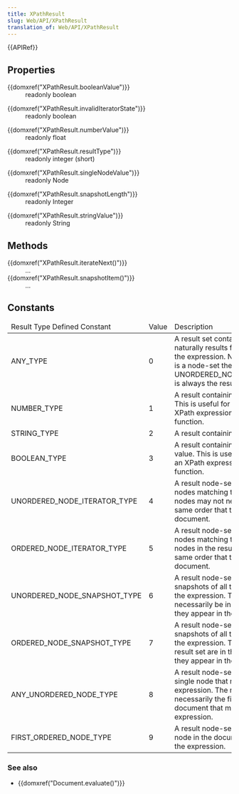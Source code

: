 ```yaml
---
title: XPathResult
slug: Web/API/XPathResult
translation_of: Web/API/XPathResult
---
```

<p>{{APIRef}}</p>

<h2 id="Properties" name="Properties">Properties</h2>

<dl>
 <dt>{{domxref("XPathResult.booleanValue")}}</dt>
 <dd>readonly boolean</dd>
</dl>

<dl>
 <dt>{{domxref("XPathResult.invalidIteratorState")}}</dt>
 <dd>readonly boolean</dd>
</dl>

<dl>
 <dt>{{domxref("XPathResult.numberValue")}}</dt>
 <dd>readonly float</dd>
</dl>

<dl>
 <dt>{{domxref("XPathResult.resultType")}}</dt>
 <dd>readonly integer (short)</dd>
</dl>

<dl>
 <dt>{{domxref("XPathResult.singleNodeValue")}}</dt>
 <dd>readonly Node</dd>
</dl>

<dl>
 <dt>{{domxref("XPathResult.snapshotLength")}}</dt>
 <dd>readonly Integer</dd>
</dl>

<dl>
 <dt>{{domxref("XPathResult.stringValue")}}</dt>
 <dd>readonly String</dd>
</dl>

<h2 id="Methods" name="Methods">Methods</h2>

<dl>
 <dt>{{domxref("XPathResult.iterateNext()")}}</dt>
 <dd>...</dd>
 <dt>{{domxref("XPathResult.snapshotItem()")}}</dt>
 <dd>...</dd>
</dl>

<h2 id="Constants" name="Constants">Constants</h2>

<table class="standard-table">
 <thead>
  <tr>
   <td class="header">Result Type Defined Constant</td>
   <td class="header">Value</td>
   <td class="header">Description</td>
  </tr>
 </thead>
 <tbody>
  <tr>
   <td>ANY_TYPE</td>
   <td>0</td>
   <td>A result set containing whatever type naturally results from evaluation of the expression. Note that if the result is a node-set then UNORDERED_NODE_ITERATOR_TYPE is always the resulting type.</td>
  </tr>
  <tr>
   <td>NUMBER_TYPE</td>
   <td>1</td>
   <td>A result containing a single number. This is useful for example, in an XPath expression using the <code>count()</code> function.</td>
  </tr>
  <tr>
   <td>STRING_TYPE</td>
   <td>2</td>
   <td>A result containing a single string.</td>
  </tr>
  <tr>
   <td>BOOLEAN_TYPE</td>
   <td>3</td>
   <td>A result containing a single boolean value. This is useful for example, in an XPath expression using the <code>not()</code> function.</td>
  </tr>
  <tr>
   <td>UNORDERED_NODE_ITERATOR_TYPE</td>
   <td>4</td>
   <td>A result node-set containing all the nodes matching the expression. The nodes may not necessarily be in the same order that they appear in the document.</td>
  </tr>
  <tr>
   <td>ORDERED_NODE_ITERATOR_TYPE</td>
   <td>5</td>
   <td>A result node-set containing all the nodes matching the expression. The nodes in the result set are in the same order that they appear in the document.</td>
  </tr>
  <tr>
   <td>UNORDERED_NODE_SNAPSHOT_TYPE</td>
   <td>6</td>
   <td>A result node-set containing snapshots of all the nodes matching the expression. The nodes may not necessarily be in the same order that they appear in the document.</td>
  </tr>
  <tr>
   <td>ORDERED_NODE_SNAPSHOT_TYPE</td>
   <td>7</td>
   <td>A result node-set containing snapshots of all the nodes matching the expression. The nodes in the result set are in the same order that they appear in the document.</td>
  </tr>
  <tr>
   <td>ANY_UNORDERED_NODE_TYPE</td>
   <td>8</td>
   <td>A result node-set containing any single node that matches the expression. The node is not necessarily the first node in the document that matches the expression.</td>
  </tr>
  <tr>
   <td>FIRST_ORDERED_NODE_TYPE</td>
   <td>9</td>
   <td>A result node-set containing the first node in the document that matches the expression.</td>
  </tr>
 </tbody>
</table>

<h3 id="See_also" name="See_also">See also</h3>

<ul>
 <li>{{domxref("Document.evaluate()")}}</li>
</ul>
